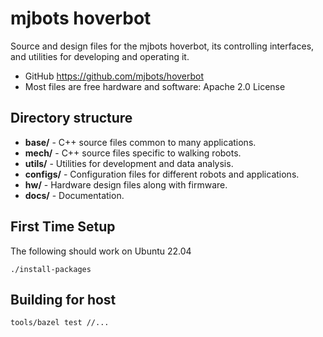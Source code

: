mjbots hoverbot
===============

Source and design files for the mjbots hoverbot, its controlling
interfaces, and utilities for developing and operating it.

* GitHub https://github.com/mjbots/hoverbot
* Most files are free hardware and software: Apache 2.0 License

Directory structure
-------------------

* **base/** - C++ source files common to many applications.
* **mech/** - C++ source files specific to walking robots.
* **utils/** - Utilities for development and data analysis.
* **configs/** - Configuration files for different robots and applications.
* **hw/** - Hardware design files along with firmware.
* **docs/** - Documentation.


First Time Setup
----------------

The following should work on Ubuntu 22.04

```
./install-packages
```

Building for host
-----------------

```
tools/bazel test //...
```
